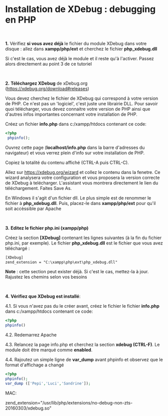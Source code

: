 **Installation de XDebug : debugging en PHP**
=============================================

<br>

**1.**  Vérifiez **si vous avez déjà** le fichier du module XDebug dans votre disque : allez dans **xampp/php/ext** et cherchez le fichier **php\_xdebug.dll**

 Si c'est le cas, vous avez déjà le module et il reste qu'à l'activer.
 Passez alors directement au point 3 de ce tutoriel

<br>

**2.** **Téléchargez XDebug** de xDebug.org (https://xdebug.org/download#releases)
   

Vous devez cherchez le fichier de XDebug qui correspond à votre version de PHP. Ce n'est pas un 'logiciel', c'est juste une librairie DLL. Pour savoir quoi télécharger, vous devez connaitre votre version de PHP ainsi que d'autres infos importantes concernant votre installation de PHP.

Créez un fichier **info.php** dans c:/xampp/htdocs contenant ce code:
 
 
 ```php
 <?php
  phpinfo();
 
 ```
 
Ouvrez cette page (**localhost/info.php** dans la barre d'adresses du navigateur) et vous verrez plein d'info sur votre installation de PHP.

Copiez la totalité du contenu affiché (CTRL-A puis CTRL-C).

Allez sur  https://xdebug.org/wizard et collez le contenu dans la fenetre. Ce wizard analysera votre configuration et vous proposera la version correcte de XDebug à telécharger.
L'assistant vous montrera directement le lien du téléchargement. Faites Save As.

En Windows il s'agit d'un fichier dll. Le plus simple est de renommer le fichier à **php\_xdebug.dll**. Puis, placez-le dans **xampp/php/ext** pour qu'il soit accèssible par Apache

<br>


**3.** **Editez le fichier php.ini (xampp/php)**

 Créez la section **\[XDebug\]** contenant les lignes suivantes (à la fin du fichier php.ini, par exemple). Le fichier **php\_xdebug.dll** est le fichier que vous avez téléchargé :

```apache
[XDebug]
zend_extension = "C:\xampp\php\ext\php_xdebug.dll"
```
 **Note** : cette section peut exister déjà. Si c'est le cas, mettez-la à
 jour. Rajustez les chemins selon vos besoins

<br>

**4.**  **Vérifiez que XDebug est installé**:

4.1.  Si vous n'avez pas du le créer avant, créez le fichier le fichier **info.php** dans c:/xampp/htdocs contenant ce code:
  
 ```php
<?php
phpinfo()

 ```

4.2.  Redemarrez Apache

4.3.  Relancez la page info.php et cherchez la section **xdebug (CTRL-F)**. Le module doit être marqué comme **enabled**.

4.4. Rajoutez un simple ligne de **var_dump** avant phpinfo et observez que le format d'affichage a changé

```php
<?php
phpinfo();
var_dump (['Pepi','Luci','Sandrine']);
```


MAC: 


zend_extension="/usr/lib/php/extensions/no-debug-non-zts-20160303/xdebug.so"
